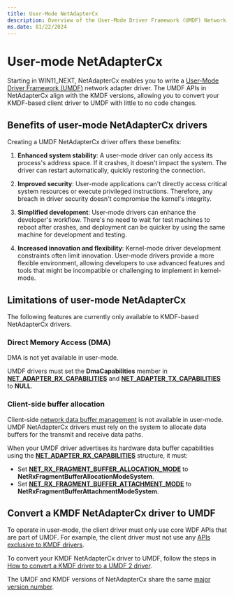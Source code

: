 ```yaml
---
title: User-Mode NetAdapterCx
description: Overview of the User-Mode Driver Framework (UMDF) Network Adapter WDF Class Extension (NetAdapterCx).
ms.date: 01/22/2024
---
```


# User-mode NetAdapterCx
 
Starting in WIN11_NEXT, NetAdapterCx enables you to write a [User-Mode Driver Framework (UMDF)](/wdf/getting-started-with-umdf-version-2) network adapter driver. The UMDF APIs in NetAdapterCx align with the KMDF versions, allowing you to convert your KMDF-based client driver to UMDF with little to no code changes.

## Benefits of user-mode NetAdapterCx drivers

Creating a UMDF NetAdapterCx driver offers these benefits:

1. **Enhanced system stability**: A user-mode driver can only access its process's address space. If it crashes, it doesn't impact the system. The driver can restart automatically, quickly restoring the connection.

1. **Improved security**: User-mode applications can't directly access critical system resources or execute privileged instructions. Therefore, any breach in driver security doesn't compromise the kernel's integrity.
 
1. **Simplified development**: User-mode drivers can enhance the developer's workflow. There's no need to wait for test machines to reboot after crashes, and deployment can be quicker by using the same machine for development and testing.
 
1. **Increased innovation and flexibility**: Kernel-mode driver development constraints often limit innovation. User-mode drivers provide a more flexible environment, allowing developers to use advanced features and tools that might be incompatible or challenging to implement in kernel-mode. 

## Limitations of user-mode NetAdapterCx

The following features are currently only available to KMDF-based NetAdapterCx drivers.

### Direct Memory Access (DMA)

DMA is not yet available in user-mode. 

UMDF drivers must set the **DmaCapabilities** member in 
[**NET_ADAPTER_RX_CAPABILITIES**](/windows-hardware/drivers/ddi/netadapter/ns-netadapter-_net_adapter_rx_capabilities) and [**NET_ADAPTER_TX_CAPABILITIES**](/windows-hardware/drivers/ddi/netadapter/ns-netadapter-_net_adapter_tx_capabilities) to **NULL**.

### Client-side buffer allocation

Client-side [network data buffer management]((network-data-buffer-management.md)) is not available in user-mode. UMDF NetAdapterCx drivers must rely on the system to allocate data buffers for the transmit and receive data paths. 

When your UMDF driver advertises its hardware data buffer capabilities using the [**NET_ADAPTER_RX_CAPABILITIES**](/windows-hardware/drivers/ddi/netadapter/ns-netadapter-_net_adapter_rx_capabilities) structure, it must:

- Set [**NET_RX_FRAGMENT_BUFFER_ALLOCATION_MODE**](/windows-hardware/drivers/ddi/netadapter/ne-netadapter-_net_rx_fragment_buffer_allocation_mode) to **NetRxFragmentBufferAllocationModeSystem**. 
- Set [**NET_RX_FRAGMENT_BUFFER_ATTACHMENT_MODE**](/windows-hardware/drivers/ddi/netadapter/ne-netadapter-_net_rx_fragment_buffer_attachment_mode) to **NetRxFragmentBufferAttachmentModeSystem**. 

## Convert a KMDF NetAdapterCx driver to UMDF

To operate in user-mode, the client driver must only use core WDF APIs that are part of UMDF. For example, the client driver must not use any [APIs exclusive to KMDF drivers](./wdf/comparing-umdf-2-0-functionality-to-kmdf.md).

To convert your KMDF NetAdapterCx driver to UMDF, follow the steps in [How to convert a KMDF driver to a UMDF 2 driver](../wdf/how-to-generate-a-umdf-driver-from-a-kmdf-driver.md).

The UMDF and KMDF versions of NetAdapterCx share the same [major version number](netadaptercx-version-overview.md).
